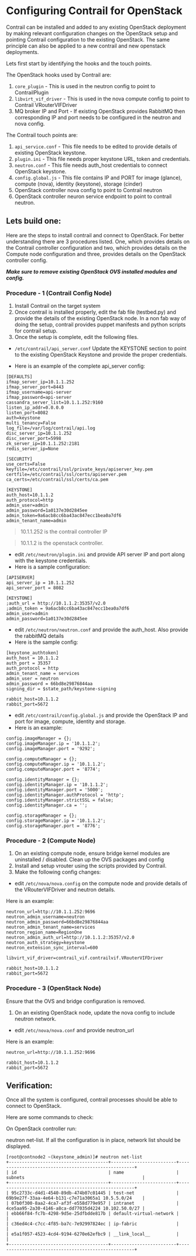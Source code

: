 # Configuring Contrail for OpenStack

Contrail can be installed and added to any existing OpenStack deployment by making relevant configuration changes on the OpenStack setup and pointing Contrail configuration to the existing OpenStack. The same principle can also be applied to a new contrail and new openstack deployments. 

Lets first start by identifying the hooks and the touch points. 

The OpenStack hooks used by Contrail are:

1. `core_plugin` - This is used in the neutron config to point to ContrailPlugin
2. `libvirt_vif_driver` - This is used in the nova compute config to point to Contrail VRouterVIFDriver
3. MQ broker IP and Port - If existing OpenStack provides RabbitMQ then corresponding IP and port needs to be configured in the neutron and nova config. 

The Contrail touch points are:

1. `api_service.conf` - This file needs to be edited to provide details of existing OpenStack keystone.
2. `plugin.ini` - This file needs proper keystone URL, token and credentials.
3. `neutron.conf` - This file needs auth_host credentials to connect OpenStack keystone.
4. `config.global.js` - This file contains IP and PORT for image (glance), compute (nova), identity (keystone), storage (cinder)
5. OpenStack controller nova config to point to Contrail neutron
6. OpenStack controller neuron service endpoint to point to contrail neutron.

## Lets build one:

Here are the steps to install contrail and connect to OpenStack. For better understanding there are 3 procedures listed. One, which provides details on the Contrail controller configuration and two, which provides details on the Compute node configuration and three, provides details on the OpenStack controller config. 

**_Make sure to remove existing OpenStack OVS installed modules and config._**

### Procedure - 1 (Contrail Config Node)

1. Install Contrail on the target system
2. Once contrail is installed properly, edit the fab file (testbed.py) and provide the details of the existing OpenStack node. In a non fab way of doing the setup, contrail provides puppet manifests and python scripts for contrail setup. 
3. Once the setup is complete, edit the following files. 
* `/etc/contrail/api_server.conf` 
Update the KEYSTONE section to point to the existing OpenStack Keystone and provide the proper credentials.

* Here is an example of the complete api_server config:
```
[DEFAULTS]
ifmap_server_ip=10.1.1.252
ifmap_server_port=8443
ifmap_username=api-server
ifmap_password=api-server
cassandra_server_list=10.1.1.252:9160
listen_ip_addr=0.0.0.0
listen_port=8082
auth=keystone
multi_tenancy=False
log_file=/var/log/contrail/api.log
disc_server_ip=10.1.1.252
disc_server_port=5998
zk_server_ip=10.1.1.252:2181
redis_server_ip=None

[SECURITY]
use_certs=False
keyfile=/etc/contrail/ssl/private_keys/apiserver_key.pem
certfile=/etc/contrail/ssl/certs/apiserver.pem
ca_certs=/etc/contrail/ssl/certs/ca.pem

[KEYSTONE]
auth_host=10.1.1.2
auth_protocol=http
admin_user=admin
admin_password=1a0137e30d2845ee
admin_token=9a6acb8cc6ba43ac847ecc1bea0a7df6
admin_tenant_name=admin
```

> 10.1.1.252 is the contrail controller IP

> 10.1.1.2 is the openstack controller. 

* edit `/etc/neutron/plugin.ini` and provide API server IP and port along with the keystone credentials. 
* Here is a sample configuration:

```
[APISERVER]
api_server_ip = 10.1.1.252
api_server_port = 8082

[KEYSTONE]
;auth_url = http://10.1.1.2:35357/v2.0
;admin_token = 9a6acb8cc6ba43ac847ecc1bea0a7df6
admin_user=admin
admin_password=1a0137e30d2845ee
```

* edit `/etc/neutron/neutron.conf` and provide the auth_host. Also provide the rabbitMQ details
* Here is the sample config:

```
[keystone_authtoken]
auth_host = 10.1.1.2
auth_port = 35357
auth_protocol = http
admin_tenant_name = services
admin_user = neutron
admin_password = 66bd8e29876844aa
signing_dir = $state_path/keystone-signing

rabbit_host=10.1.1.2
rabbit_port=5672
```

* edit `/etc/contrail/config.global.js` and provide the OpenStack IP and port for image, compute, identity and storage.
* Here is an example:
```
config.imageManager = {};
config.imageManager.ip = '10.1.1.2';
config.imageManager.port = '9292';

config.computeManager = {};
config.computeManager.ip = '10.1.1.2';
config.computeManager.port = '8774';

config.identityManager = {};
config.identityManager.ip = '10.1.1.2';
config.identityManager.port = '5000';
config.identityManager.authProtocol = 'http';
config.identityManager.strictSSL = false;
config.identityManager.ca = '';

config.storageManager = {};
config.storageManager.ip = '10.1.1.2';
config.storageManager.port = '8776';
```

### Procedure - 2 (Compute Node)

1. On an existing compute node, ensure bridge kernel modules are uninstalled / disabled. Clean up the OVS packages and config
2. Install and setup vrouter using the scripts provided by Contrail.
3. Make the following config changes:

* edit `/etc/nova/nova.config` on the compute node and provide details of the VRouterVIFDriver and neutron details. 

Here is an example:
```
neutron_url=http://10.1.1.252:9696
neutron_admin_username=neutron
neutron_admin_password=66bd8e29876844aa
neutron_admin_tenant_name=services
neutron_region_name=RegionOne
neutron_admin_auth_url=http://10.1.1.2:35357/v2.0
neutron_auth_strategy=keystone
neutron_extension_sync_interval=600

libvirt_vif_driver=contrail_vif.contrailvif.VRouterVIFDriver

rabbit_host=10.1.1.2
rabbit_port=5672
```

### Procedure - 3 (OpenStack Node)

Ensure that the OVS and bridge configuration is removed. 

1. On an existing OpenStack node, update the nova config to include neutron network.  

* edit `/etc/nova/nova.conf` and provide neutron_url 

Here is an example:
```
neutron_url=http://10.1.1.252:9696

rabbit_host=10.1.1.2
rabbit_port=5672
```

## Verification:

Once all the system is configured, contrail processes should be able to connect to OpenStack. 

Here are some commands to check:

On OpenStack controller run:

neutron net-list. If all the configuration is in place, network list should be displayed. 
```
[root@contnode2 ~(keystone_admin)]# neutron net-list
+--------------------------------------+-------------------------+-----------------------------------------------------+
| id                                   | name                    | subnets                                             |
+--------------------------------------+-------------------------+-----------------------------------------------------+
| 95c2733c-d4d1-4540-89db-474b07c01445 | test-net                | 69b9e27f-33aa-4e64-b131-c7e71a3065a1 10.5.5.0/24    |
| 07b0f300-8aa2-4ca7-af3f-e558d779e957 | intranet                | 4ce5aa95-2a30-4146-a8ca-dd77035d4224 10.102.50.0/27 |
| ebb66f84-fc7b-4298-9d5e-25dfbdde817b | default-virtual-network |                                                     |
| c36ed4c4-c7cc-4f85-ba7c-7e92997824ec | ip-fabric               |                                                     |
| e5a1f057-4523-4cd4-9194-6270e62efbc9 | __link_local__          |                                                     |
+--------------------------------------+-------------------------+-----------------------------------------------------+
```

 


 